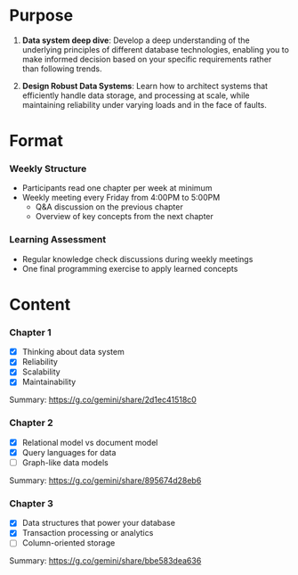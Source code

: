 # Purpose

1. **Data system deep dive**: Develop a deep understanding of the underlying principles of different database technologies, enabling you to make informed decision based on your specific requirements rather than following trends.

2. **Design Robust Data Systems**: Learn how to architect systems that efficiently handle data storage, and processing at scale, while maintaining reliability under varying loads and in the face of faults.

# Format

### Weekly Structure
- Participants read one chapter per week at minimum
- Weekly meeting every Friday from 4:00PM to 5:00PM
  - Q&A discussion on the previous chapter
  - Overview of key concepts from the next chapter

### Learning Assessment
- Regular knowledge check discussions during weekly meetings
- One final programming exercise to apply learned concepts

# Content
### Chapter 1
- [x] Thinking about data system
- [x] Reliability
- [x] Scalability
- [x] Maintainability

Summary: https://g.co/gemini/share/2d1ec41518c0

### Chapter 2
- [x] Relational model vs document model
- [x] Query languages for data
- [ ] Graph-like data models 

Summary: https://g.co/gemini/share/895674d28eb6

### Chapter 3
- [x] Data structures that power your database
- [x] Transaction processing or analytics
- [ ] Column-oriented storage

Summary: https://g.co/gemini/share/bbe583dea636
